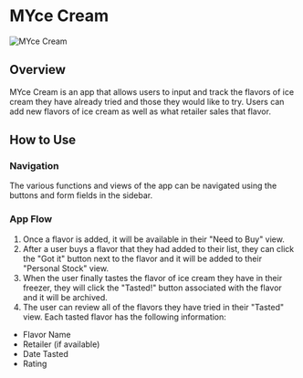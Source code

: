 # MYce Cream
![MYce Cream](https://image.flaticon.com/icons/png/512/284/284758.png)

## Overview
MYce Cream is an app that allows users to input and track the flavors of ice cream they have already tried and those they would like to try. Users can add new flavors of ice cream as well as what retailer sales that flavor.

## How to Use

### Navigation
The various functions and views of the app can be navigated using the buttons and form fields in the sidebar.

### App Flow
1. Once a flavor is added, it will be available in their "Need to Buy" view.
2. After a user buys a flavor that they had added to their list, they can click the "Got it" button next to the flavor and it will be added to their "Personal Stock" view.
3. When the user finally tastes the flavor of ice cream they have in their freezer, they will click the "Tasted!" button associated with the flavor and it will be archived.
4. The user can review all of the flavors they have tried in their "Tasted" view. Each tasted flavor has the following information:

* Flavor Name
* Retailer (if available)
* Date Tasted
* Rating

